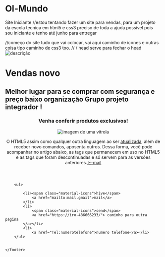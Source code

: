# Ol-Mundo
Site Iniciante
//estou tentando fazer um site para vendas, para um projeto da escola tecnica em html5 e css3 preciso de toda a ajuda possivel pois sou iniciante e tenho até junho para entregar
<!DOCTYPE html>
<html>
//começo do site tudo que vai colocar, vai aqui caminho de icones e outras coisa tipo caminho de css3 too.
<head>
    <meta charset="utf-8">
    <title> VENDAS
    </title>
    <link rel="stylesheet" href="https://fonts.googleapis.com/icon?family=Material+Icons">
    <link rel="stylesheet" href="./style.css">
    // / head serve para fechar o head 
</head>

<body>
    <hander>
        <img src="imagem" alt="descrição">
        <h1 id="title"> Vendas novo </h1>
    </hander>
    <section>
        <hander>
            <h2 class="subtitle">Melhor lugar para se comprar com segurança e preço baixo organização Grupo projeto integrador !</h2>
        </hander>
        <article class="post">
            <header>
                <h3 class="post_title">Venha conferir produtos exclusivos!</h3>
                <img src="https://i.pinimg.com/236x/9e/ef/2a/9eef2a90baffcdc4d84ff90a9f2e7ec2.jpg" alt="imagem de uma vitrola" </header>
                <p> O HTML5 assim como qualquer outra linguagem ao ser <a href="https:///" target="_blank"> atualizada</a>, além de receber novo comandos, aposenta outros. Dessa forma, você pode acompanhar no artigo
                    abaixo, as tags que permanecem em uso no HTML5 e as tags que foram descontinuadas e só servem para as versões anteriores.<a href="mailto:email"> E-mail</a> </p>
        </article>
    </section>
    <footer>

        <ul>

            <li><span class="material-icons">hive</span>
                <a href="mailto:mail.gmail">mail</a>
            </li>
            <li>
                <span class="material-icons">send</span>
                <a href="https://iro-486666233/"> caminho para outra pagina
            </a></li>
            <li>
                <a href="Tel:numerotelefone">numero telefone</a></li>
        </ul>


    </footer>
</body>

</html>
